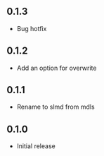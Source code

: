## 0.1.3
 - Bug hotfix

## 0.1.2
 - Add an option for overwrite

## 0.1.1  
 - Rename to slmd from mdls

## 0.1.0
 - Initial release
